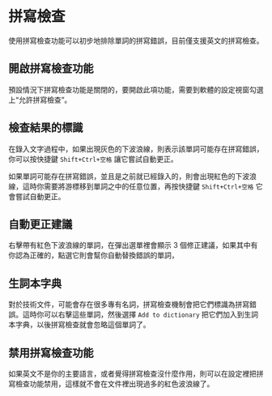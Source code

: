 # 拼寫檢查

使用拼寫檢查功能可以初步地排除單詞的拼寫錯誤，目前僅支援英文的拼寫檢查。

## 開啟拼寫檢查功能

預設情況下拼寫檢查功能是關閉的，要開啟此項功能，需要到軟體的設定視窗勾選上“允許拼寫檢查”。

## 檢查結果的標識

在錄入文字過程中，如果出現灰色的下波浪線，則表示該單詞可能存在拼寫錯誤，你可以按快捷鍵 `Shift+Ctrl+空格` 讓它嘗試自動更正。

如果單詞可能存在拼寫錯誤，並且是之前就已經錄入的，則會出現紅色的下波浪線，這時你需要將游標移到單詞之中的任意位置，再按快捷鍵 `Shift+Ctrl+空格` 它會嘗試自動更正。

## 自動更正建議

右擊帶有紅色下波浪線的單詞，在彈出選單裡會顯示 3 個修正建議，如果其中有你認為正確的，點選它則會幫你自動替換錯誤的單詞，

## 生詞本字典

對於技術文件，可能會存在很多專有名詞，拼寫檢查機制會把它們標識為拼寫錯誤。這時你可以右擊這些單詞，然後選擇 `Add to dictionary` 把它們加入到生詞本字典，以後拼寫檢查就會忽略這個單詞了。

## 禁用拼寫檢查功能

如果英文不是你的主要語言，或者覺得拼寫檢查沒什麼作用，則可以在設定裡把拼寫檢查功能禁用，這樣就不會在文件裡出現過多的紅色波浪線了。